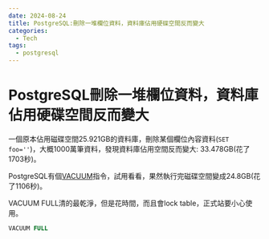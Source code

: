 ```yaml
---
date: 2024-08-24
title: PostgreSQL:刪除一堆欄位資料，資料庫佔用硬碟空間反而變大
categories:
  - Tech
tags:
  - postgresql
---
```


# PostgreSQL刪除一堆欄位資料，資料庫佔用硬碟空間反而變大

一個原本佔用磁碟空間25.921GB的資料庫，刪除某個欄位內容資料(`SET foo=''`)，大概1000萬筆資料，發現資料庫佔用空間反而變大: 33.478GB(花了1703秒)。

PostgreSQL有個[VACUUM](https://www.postgresql.org/docs/current/sql-vacuum.html)指令，試用看看，果然執行完磁碟空間變成24.8GB(花了1106秒)。

VACUUM FULL清的最乾淨，但是花時間，而且會lock table，正式站要小心使用。

```sql
VACUUM FULL
```
